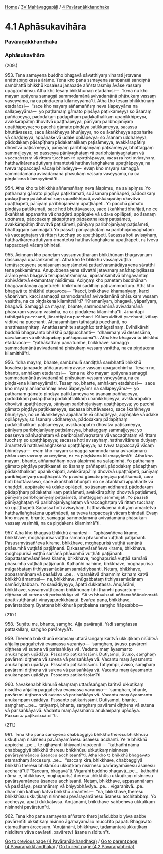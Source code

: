 
[Home](/) / [3V Mahāvaggapāḷi](../../3V.md) / [4 Pavāraṇākkhandhaka](../4.md)

# 4.1 Aphāsukavihāra

### Pavāraṇākkhandhaka

### Aphāsukavihāra

(209.)

953\. Tena samayena buddho bhagavā sāvatthiyaṃ viharati jetavane anāthapiṇḍikassa ārāme. Tena kho pana samayena sambahulā sandiṭṭhā sambhattā bhikkhū kosalesu janapade aññatarasmiṃ āvāse vassaṃ upagacchiṃsu. Atha kho tesaṃ bhikkhūnaṃ etadahosi—  “kena nu kho mayaṃ upāyena samaggā sammodamānā avivadamānā phāsukaṃ vassaṃ vaseyyāma, na ca piṇḍakena kilameyyāmā”ti. Atha kho tesaṃ bhikkhūnaṃ etadahosi—  “sace kho mayaṃ aññamaññaṃ neva ālapeyyāma na sallapeyyāma—  yo paṭhamaṃ gāmato piṇḍāya paṭikkameyya so āsanaṃ paññapeyya, pādodakaṃ pādapīṭhaṃ pādakathalikaṃ upanikkhipeyya, avakkārapātiṃ dhovitvā upaṭṭhāpeyya, pānīyaṃ paribhojanīyaṃ upaṭṭhāpeyya; yo pacchā gāmato piṇḍāya paṭikkameyya, sacassa bhuttāvaseso, sace ākaṅkheyya bhuñjeyya, no ce ākaṅkheyya appaharite vā chaḍḍeyya, appāṇake vā udake opilāpeyya; so āsanaṃ uddhareyya, pādodakaṃ pādapīṭhaṃ pādakathalikaṃ paṭisāmeyya, avakkārapātiṃ dhovitvā paṭisāmeyya, pānīyaṃ paribhojanīyaṃ paṭisāmeyya, bhattaggaṃ sammajjeyya; yo passeyya pānīyaghaṭaṃ vā paribhojanīyaghaṭaṃ vā vaccaghaṭaṃ vā rittaṃ tucchaṃ so upaṭṭhāpeyya; sacassa hoti avisayhaṃ, hatthavikārena dutiyaṃ āmantetvā hatthavilaṅghakena upaṭṭhāpeyya; na tveva tappaccayā vācaṃ bhindeyya—  evaṃ kho mayaṃ samaggā sammodamānā avivadamānā phāsukaṃ vassaṃ vaseyyāma, na ca piṇḍakena kilameyyāmā”ti.

954\. Atha kho te bhikkhū aññamaññaṃ neva ālapiṃsu, na sallapiṃsu. Yo paṭhamaṃ gāmato piṇḍāya paṭikkamati, so āsanaṃ paññapeti, pādodakaṃ pādapīṭhaṃ pādakathalikaṃ upanikkhipati, avakkārapātiṃ dhovitvā upaṭṭhāpeti, pānīyaṃ paribhojanīyaṃ upaṭṭhāpeti. Yo pacchā gāmato piṇḍāya paṭikkamati, sace hoti bhuttāvaseso, sace ākaṅkhati bhuñjati, no ce ākaṅkhati appaharite vā chaḍḍeti, appāṇake vā udake opilāpeti; so āsanaṃ uddharati, pādodakaṃ pādapīṭhaṃ pādakathalikaṃ paṭisāmeti, avakkārapātiṃ dhovitvā paṭisāmeti, pānīyaṃ paribhojanīyaṃ paṭisāmeti, bhattaggaṃ sammajjati. Yo passati pānīyaghaṭaṃ vā paribhojanīyaghaṭaṃ vā vaccaghaṭaṃ vā rittaṃ tucchaṃ so upaṭṭhāpeti. Sacassa hoti avisayhaṃ, hatthavikārena dutiyaṃ āmantetvā hatthavilaṅghakena upaṭṭhāpeti, na tveva tappaccayā vācaṃ bhindati.

955\. Āciṇṇaṃ kho panetaṃ vassaṃvuṭṭhānaṃ bhikkhūnaṃ bhagavantaṃ dassanāya upasaṅkamituṃ. Atha kho te bhikkhū vassaṃvuṭṭhā temāsaccayena senāsanaṃ saṃsāmetvā pattacīvaramādāya yena sāvatthi tena pakkamiṃsu. Anupubbena yena sāvatthi jetavanaṃ anāthapiṇḍikassa ārāmo yena bhagavā tenupasaṅkamiṃsu, upasaṅkamitvā bhagavantaṃ abhivādetvā ekamantaṃ nisīdiṃsu. Āciṇṇaṃ kho panetaṃ buddhānaṃ bhagavantānaṃ āgantukehi bhikkhūhi saddhiṃ paṭisammodituṃ. Atha kho bhagavā te bhikkhū etadavoca—  “kacci, bhikkhave, khamanīyaṃ, kacci yāpanīyaṃ, kacci samaggā sammodamānā avivadamānā phāsukaṃ vassaṃ vasittha, na ca piṇḍakena kilamitthā”ti? “Khamanīyaṃ, bhagavā, yāpanīyaṃ, bhagavā. Samaggā ca mayaṃ, bhante, sammodamānā avivadamānā phāsukaṃ vassaṃ vasimhā, na ca piṇḍakena kilamimhā”ti. Jānantāpi tathāgatā pucchanti, jānantāpi na pucchanti. Kālaṃ viditvā pucchanti, kālaṃ viditvā na pucchanti. Atthasaṃhitaṃ tathāgatā pucchanti, no anatthasaṃhitaṃ. Anatthasaṃhite setughāto tathāgatānaṃ. Dvīhākārehi buddhā bhagavanto bhikkhū paṭipucchanti—  “dhammaṃ vā desessāma, sāvakānaṃ vā sikkhāpadaṃ paññapessāmā”ti. Atha kho bhagavā te bhikkhū etadavoca—  “yathākathaṃ pana tumhe, bhikkhave, samaggā sammodamānā avivadamānā phāsukaṃ vassaṃ vasittha, na ca piṇḍakena kilamitthā”ti.

956\. “Idha mayaṃ, bhante, sambahulā sandiṭṭhā sambhattā bhikkhū kosalesu janapade aññatarasmiṃ āvāse vassaṃ upagacchimhā. Tesaṃ no, bhante, amhākaṃ etadahosi—  ‘kena nu kho mayaṃ upāyena samaggā sammodamānā avivadamānā phāsukaṃ vassaṃ vaseyyāma, na ca piṇḍakena kilameyyāmā’ti. Tesaṃ no, bhante, amhākaṃ etadahosi—  ‘sace kho mayaṃ aññamaññaṃ neva ālapeyyāma na sallapeyyāma—  yo paṭhamaṃ gāmato piṇḍāya paṭikkameyya so āsanaṃ paññapeyya, pādodakaṃ pādapīṭhaṃ pādakathalikaṃ upanikkhipeyya, avakkārapātiṃ dhovitvā upaṭṭhāpeyya, pānīyaṃ paribhojanīyaṃ upaṭṭhāpeyya; yo pacchā gāmato piṇḍāya paṭikkameyya, sacassa bhuttāvaseso, sace ākaṅkheyya bhuñjeyya, no ce ākaṅkheyya appaharite vā chaḍḍeyya, appāṇake vā udake opilāpeyya; so āsanaṃ uddhareyya, pādodakaṃ pādapīṭhaṃ pādakathalikaṃ paṭisāmeyya, avakkārapātiṃ dhovitvā paṭisāmeyya, pānīyaṃ paribhojanīyaṃ paṭisāmeyya, bhattaggaṃ sammajjeyya; yo passeyya pānīyaghaṭaṃ vā paribhojanīyaghaṭaṃ vā vaccaghaṭaṃ vā rittaṃ tucchaṃ so upaṭṭhāpeyya; sacassa hoti avisayhaṃ, hatthavikārena dutiyaṃ āmantetvā hatthavilaṅghakena upaṭṭhāpeyya; na tveva tappaccayā vācaṃ bhindeyya—  evaṃ kho mayaṃ samaggā sammodamānā avivadamānā phāsukaṃ vassaṃ vaseyyāma, na ca piṇḍakena kilameyyāmā’ti. Atha kho mayaṃ, bhante, aññamaññaṃ neva ālapimhā na sallapimhā. Yo paṭhamaṃ gāmato piṇḍāya paṭikkamati so āsanaṃ paññapeti, pādodakaṃ pādapīṭhaṃ pādakathalikaṃ upanikkhipati, avakkārapātiṃ dhovitvā upaṭṭhāpeti, pānīyaṃ paribhojanīyaṃ upaṭṭhāpeti. Yo pacchā gāmato piṇḍāya paṭikkamati, sace hoti bhuttāvaseso, sace ākaṅkhati bhuñjati, no ce ākaṅkhati appaharite vā chaḍḍeti, appāṇake vā udake opilāpeti, so āsanaṃ uddharati, pādodakaṃ pādapīṭhaṃ pādakathalikaṃ paṭisāmeti, avakkārapātiṃ dhovitvā paṭisāmeti, pānīyaṃ paribhojanīyaṃ paṭisāmeti, bhattaggaṃ sammajjati. Yo passati pānīyaghaṭaṃ vā paribhojanīyaghaṭaṃ vā vaccaghaṭaṃ vā rittaṃ tucchaṃ so upaṭṭhāpeti. Sacassa hoti avisayhaṃ, hatthavikārena dutiyaṃ āmantetvā hatthavilaṅghakena upaṭṭhāpeti, na tveva tappaccayā vācaṃ bhindati. Evaṃ kho mayaṃ, bhante, samaggā sammodamānā avivadamānā phāsukaṃ vassaṃ vasimhā, na ca piṇḍakena kilamimhā”ti.

957\. Atha kho bhagavā bhikkhū āmantesi—  “aphāsuññeva kirame, bhikkhave, moghapurisā vuṭṭhā samānā phāsumhā vuṭṭhāti paṭijānanti. Pasusaṃvāsaññeva kirame, bhikkhave, moghapurisā vuṭṭhā samānā phāsumhā vuṭṭhāti paṭijānanti. Eḷakasaṃvāsaññeva kirame, bhikkhave, moghapurisā vuṭṭhā samānā phāsumhā vuṭṭhāti paṭijānanti. Sapattasaṃvāsaññeva kirame, bhikkhave, moghapurisā vuṭṭhā samānā phāsumhā vuṭṭhāti paṭijānanti. Kathañhi nāmime, bhikkhave, moghapurisā mūgabbataṃ titthiyasamādānaṃ samādiyissanti. Netaṃ, bhikkhave, appasannānaṃ vā pasādāya…pe…  vigarahitvā dhammiṃ kathaṃ katvā bhikkhū āmantesi—  na, bhikkhave, mūgabbataṃ titthiyasamādānaṃ samādiyitabbaṃ. Yo samādiyeyya, āpatti dukkaṭassa. Anujānāmi, bhikkhave, vassaṃvuṭṭhānaṃ bhikkhūnaṃ tīhi ṭhānehi pavāretuṃ—  diṭṭhena vā sutena vā parisaṅkāya vā. Sā vo bhavissati aññamaññānulomatā āpattivuṭṭhānatā vinayapurekkhāratā. Evañca pana, bhikkhave, pavāretabbaṃ. Byattena bhikkhunā paṭibalena saṃgho ñāpetabbo—

(210.)

958\. ‘Suṇātu me, bhante, saṃgho. Ajja pavāraṇā. Yadi saṃghassa pattakallaṃ, saṃgho pavāreyyā’ti.

959\. Therena bhikkhunā ekaṃsaṃ uttarāsaṅgaṃ karitvā ukkuṭikaṃ nisīditvā añjaliṃ paggahetvā evamassa vacanīyo—  ‘saṃghaṃ, āvuso, pavāremi diṭṭhena vā sutena vā parisaṅkāya vā. Vadantu maṃ āyasmanto anukampaṃ upādāya. Passanto paṭikarissāmi. Dutiyampi, āvuso, saṃghaṃ pavāremi diṭṭhena vā sutena vā parisaṅkāya vā. Vadantu maṃ āyasmanto anukampaṃ upādāya. Passanto paṭikarissāmi. Tatiyampi, āvuso, saṃghaṃ pavāremi diṭṭhena vā sutena vā parisaṅkāya vā. Vadantu maṃ āyasmanto anukampaṃ upādāya. Passanto paṭikarissāmī’ti.

960\. Navakena bhikkhunā ekaṃsaṃ uttarāsaṅgaṃ karitvā ukkuṭikaṃ nisīditvā añjaliṃ paggahetvā evamassa vacanīyo—  ‘saṃghaṃ, bhante, pavāremi diṭṭhena vā sutena vā parisaṅkāya vā. Vadantu maṃ āyasmanto anukampaṃ upādāya. Passanto paṭikarissāmi. Dutiyampi, bhante, saṃghaṃ…pe…  tatiyampi, bhante, saṃghaṃ pavāremi diṭṭhena vā sutena vā parisaṅkāya vā. Vadantu maṃ āyasmanto anukampaṃ upādāya. Passanto paṭikarissāmī’”ti.

(211.)

961\. Tena kho pana samayena chabbaggiyā bhikkhū theresu bhikkhūsu ukkuṭikaṃ nisinnesu pavārayamānesu āsanesu acchanti. Ye te bhikkhū appicchā…pe…  te ujjhāyanti khiyyanti vipācenti—  “kathañhi nāma chabbaggiyā bhikkhū theresu bhikkhūsu ukkuṭikaṃ nisinnesu pavārayamānesu āsanesu acchissantī”ti. Atha kho te bhikkhū bhagavato etamatthaṃ ārocesuṃ…pe…  “saccaṃ kira, bhikkhave, chabbaggiyā bhikkhū theresu bhikkhūsu ukkuṭikaṃ nisinnesu pavārayamānesu āsanesu acchantī”ti? “Saccaṃ, bhagavā”ti. Vigarahi buddho bhagavā…pe…  kathañhi nāma te, bhikkhave, moghapurisā theresu bhikkhūsu ukkuṭikaṃ nisinnesu pavārayamānesu āsanesu acchissanti. Netaṃ, bhikkhave, appasannānaṃ vā pasādāya, pasannānaṃ vā bhiyyobhāvāya…pe…  vigarahitvā…pe…  dhammiṃ kathaṃ katvā bhikkhū āmantesi—  “na, bhikkhave, theresu bhikkhūsu ukkuṭikaṃ nisinnesu pavārayamānesu āsanesu acchitabbaṃ. Yo accheyya, āpatti dukkaṭassa. Anujānāmi, bhikkhave, sabbeheva ukkuṭikaṃ nisinnehi pavāretun”ti.

962\. Tena kho pana samayena aññataro thero jarādubbalo yāva sabbe pavārentīti ukkuṭikaṃ nisinno āgamayamāno mucchito papati. Bhagavato etamatthaṃ ārocesuṃ. “Anujānāmi, bhikkhave, tadamantarā ukkuṭikaṃ nisīdituṃ yāva pavāreti, pavāretvā āsane nisīditun”ti.

[Go to previous page (4 Pavāraṇākkhandhaka)](../4.md) / [Go to parent page (4 Pavāraṇākkhandhaka)](../4.md) / [Go to next page (4.2 Pavāraṇābheda)](4.2.md)


